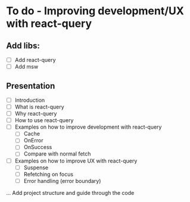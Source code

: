 # To do - Improving development/UX with react-query

## Add libs:

- [ ] Add react-query
- [ ] Add msw

## Presentation

- [ ] Introduction
- [ ] What is react-query
- [ ] Why react-query
- [ ] How to use react-query
- [ ] Examples on how to improve development with react-query
    - [ ] Cache
    - [ ] OnError
    - [ ] OnSuccess
    - [ ] Compare with normal fetch
- [ ] Examples on how to improve UX with react-query
    - [ ] Suspense
    - [ ] Refetching on focus
    - [ ] Error handling (error boundary)

... Add project structure and guide through the code

